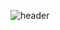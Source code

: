![header](https://capsule-render.vercel.app/api?type=wave&color=auto&height=500&section=header&text=Jeong%20Seok%20Hyeon&fontSize=80)
